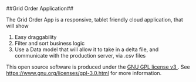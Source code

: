 ##Grid Order Application##

The Grid Order App is a responsive, tablet friendly cloud application, that will show
1) Easy draggability
2) Filter and sort business logic
3) Use a Data model that will allow it to take in a delta file, and communicate with the production server, via .csv files

This open source software is produced under the <a href='https://www.gnu.org/licenses/gpl-3.0.html'>GNU GPL license v3 </a>. See https://www.gnu.org/licenses/gpl-3.0.html for more information.

